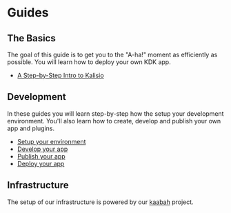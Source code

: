 # Guides

## The Basics

The goal of this guide is to get you to the "A-ha!" moment as efficiently as possible.
You will learn how to deploy your own KDK app.

* [A Step-by-Step Intro to Kalisio](./the-basics.md)

## Development

In these guides you will learn step-by-step how the setup your development environment.
You'll also learn how to create, develop and publish your own app and plugins.

* [Setup your environment](./setup.md)
* [Develop your app](./develop.md)
* [Publish your app](./publish.md)
* [Deploy your app](./deploy.md)

## Infrastructure

The setup of our infrastructure is powered by our [kaabah](https://github.com/kalisio/kaabah) project.